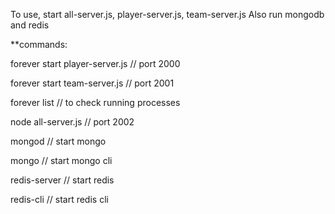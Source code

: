To use, start all-server.js, player-server.js, team-server.js
Also run mongodb and redis

**commands: 


forever start player-server.js
// port 2000

forever start team-server.js
// port 2001

forever list
// to check running processes

node all-server.js
// port 2002

mongod
// start mongo

mongo
// start mongo cli

redis-server
// start redis

redis-cli
// start redis cli
